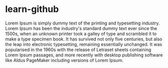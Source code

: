 # learn-github

Lorem Ipsum is simply dummy text of the printing and typesetting industry. Lorem Ipsum has been the industry's standard dummy text ever since the 1500s, 
when an unknown printer took a galley of type and scrambled it to make a type specimen book. It has survived not only five centuries, but also the leap 
into electronic typesetting, remaining essentially unchanged. It was popularised in the 1960s with the release of Letraset sheets containing Lorem Ipsum 
passages, and more recently with desktop publishing software like Aldus PageMaker including versions of Lorem Ipsum.

